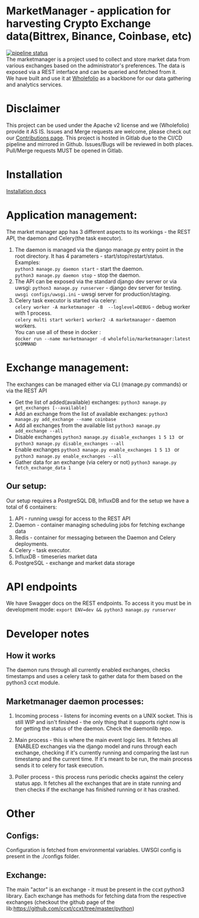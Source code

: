 # MarketManager - application for harvesting Crypto Exchange data(Bittrex, Binance, Coinbase, etc)
[![pipeline status](https://gitlab.com/cryptohunters/marketmanager/badges/master/pipeline.svg)](https://gitlab.com/wholefolio/marketmanager/commits/master)  
The marketmanager is a project used to collect and store market data from various exchanges based on the administrator's preferences. The data is exposed via a REST interface and can be queried and fetched from it.  
We have built and use it at [Wholefolio](https://wholefolio.io) as a backbone for our data gathering and analytics services.

# Disclaimer
This project can be used under the Apache v2 license and we (Wholefolio) provide it AS IS. Issues and Merge requests are welcome, please check out our [Contributions page](./CONTRIBUTE.md). This project is hosted in Gitlab due to the CI/CD pipeline and mirrored in Github. Issues/Bugs will be reviewed in both places. Pull/Merge requests MUST be opened in Gitlab.

# Installation
[Installation docs](./INSTALL.md)

# Application management:  
The market manager app has 3 different aspects to its workings - the REST API, the daemon and Celery(the task executor).
1. The daemon is managed via the django manage.py entry point in the root directory. It has 4 parameters - start/stop/restart/status.  
Examples:  
```python3 manage.py daemon start``` - start the daemon.  
```python3 manage.py daemon stop``` - stop the daemon.  
2. The API can be exposed via the standard django dev server or via uwsgi:
```python3 manage.py runserver``` - django dev server for testing.  
```uwsgi configs/uwsgi.ini``` - uwsgi server for production/staging.  
3. Celery task executor is started via celery:  
```celery worker -A marketmanager -B  --loglevel=DEBUG``` - debug worker with 1 process.  
```celery multi start worker1 worker2 -A marketmanager``` - daemon workers.  
You can use all of these in docker :  
```docker run --name marketmanager -d wholefolio/marketmanager:latest $COMMAND```  

# Exchange management:
The exchanges can be managed either via CLI (manage.py commands) or via the REST API
* Get the list of added(available) exchanges:
```python3 manage.py get_exchanges [--available]```
* Add an exchange from the list of available exchanges:
```python3 manage.py add_exchange --name coinbase```
* Add all exchanges from the available list
```python3 manage.py add_exchange --all```
* Disable exchanges
```python3 manage.py disable_exchanges 1 5 13 ``` or ```python3 manage.py disable_exchanges --all```
* Enable exchanges
```python3 manage.py enable_exchanges 1 5 13 ``` or ```python3 manage.py enable_exchanges --all```
* Gather data for an exchange (via celery or not)
```python3 manage.py fetch_exchange_data 1```

## Our setup:
Our setup requires a PostgreSQL DB, InfluxDB and for the setup we have а total of 6 containers:
1. API - running uwsgi for access to the REST API
2. Daemon - container managing scheduling jobs for fetching exchange data
3. Redis - container for messaging between the Daemon and Celery deployments.  
4. Celery - task executor.  
5. InfluxDB - timeseries market data  
6. PostgreSQL - exchange and market data storage


# API endpoints
We have Swagger docs on the REST endpoints. To access it you must be in development mode:
`export ENV=dev && python3 manage.py runserver`


# Developer notes
## How it works
The daemon runs through all currently enabled exchanges, checks timestamps and uses a celery task to gather data for them based on the python3 ccxt module.
## Marketmanager daemon processes:
1. Incoming process - listens for incoming events on a UNIX socket. This is still WIP and isn't finished - the only thing that it supports right now is for getting the status of the daemon. Check the daemonlib repo.  

2. Main process - this is where the main event logic lies. It fetches all ENABLED exchanges via the django model and runs through each exchange, checking if it's currently running and comparing the last run timestamp and the current time. If it's meant to be run, the main process sends it to celery for task execution.

3. Poller process - this process runs periodic checks against the celery status app. It fetches all the exchanges that are in state running and then checks if the exchange has finished running or it has crashed.  

# Other
## Configs:
Configuration is fetched from environmental variables. UWSGI config is present in the ./configs folder.
## Exchange:
The main "actor" is an exchange - it must be present in the ccxt python3 library. Each exchange has methods for fetching data from the respective exchanges (checkout the github page of the lib:https://github.com/ccxt/ccxt/tree/master/python)
